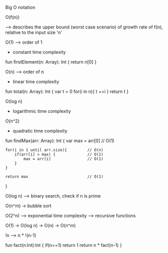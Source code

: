 Big O notation

O(f(n))

--> describes the upper bound (worst case scenario) of growth rate of f(n), relative to the input size 'n'

O(1) --> order of 1
- constant time complexity

fun firstElement(n: Array<Int>): Int {
    return n[0]
}

O(n) --> order of n
- linear time complexity

fun total(n: Array<Int>): Int {
    var t = 0
    for(i in n){
        t +=i
    }
    return t
}

O(log n)
- logarithmic time complexity

O(n^2)
- quadratic time complexity


fun findMax(arr: Array<Int>): Int {
    var max = arr[0]                    // O(1)
    
    for(i in 1 until arr.size){         // O(n)
        if(arr[i] > max) {              // O(1)
            max = arr[i]                // O(1)
        }
    }
    
    return max                          // O(1)
}

O(log n)
--> binary search, check if n is prime

O(n^m)
-> bubble sort

O(2^n)
--> exponential time complexity
--> recursive functions

O(1) -> O(log n) -> O(n) -> O(n^m)

!n
--> n * !(n-1)

fun fact(n:Int):Int {
    if(n==1) return 1
    return n * fact(n-1)
}